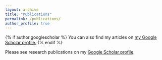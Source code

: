 ```yaml
---
layout: archive
title: "Publications"
permalink: /publications/
author_profile: true
---
```


{% if author.googlescholar %}
  You can also find my articles on <u><a href="{{[author.googlescholar](https://scholar.google.com/citations?user=virwGJEAAAAJ&hl=en&authuser=1)}}">my Google Scholar profile</a>.</u>
{% endif %}

<!-- {% include base_path %}

{% for post in site.publications reversed %}
  {% include archive-single.html %}
{% endfor %} -->


Please see research publications on my [Google Scholar profile](https://scholar.google.com/citations?user=virwGJEAAAAJ&hl=en&authuser=1). 